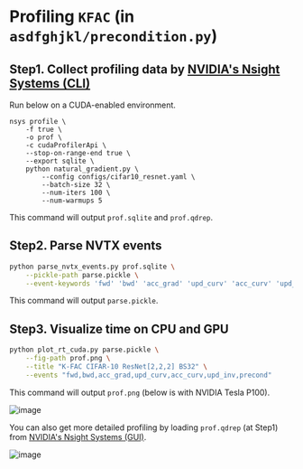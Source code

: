 # Profiling `KFAC` (in `asdfghjkl/precondition.py`)

## Step1. Collect profiling data by [NVIDIA's Nsight Systems (CLI)](https://docs.nvidia.com/nsight-systems/UserGuide/index.html)
Run below on a CUDA-enabled environment.
```shell
nsys profile \
    -f true \
    -o prof \
    -c cudaProfilerApi \
    --stop-on-range-end true \
    --export sqlite \
    python natural_gradient.py \
        --config configs/cifar10_resnet.yaml \
        --batch-size 32 \
        --num-iters 100 \
        --num-warmups 5
```
This command will output `prof.sqlite` and `prof.qdrep`. 

## Step2. Parse NVTX events
```bash
python parse_nvtx_events.py prof.sqlite \
    --pickle-path parse.pickle \
    --event-keywords 'fwd' 'bwd' 'acc_grad' 'upd_curv' 'acc_curv' 'upd_inv' 'precond'
```
This command will output `parse.pickle`.

## Step3. Visualize time on CPU and GPU
```bash
python plot_rt_cuda.py parse.pickle \
    --fig-path prof.png \
    --title "K-FAC CIFAR-10 ResNet[2,2,2] BS32" \
    --events "fwd,bwd,acc_grad,upd_curv,acc_curv,upd_inv,precond"
```
This command will output `prof.png` (below is with NVIDIA Tesla P100).

![image](https://user-images.githubusercontent.com/7961228/136690398-f6f7c131-d61e-45ff-8410-f54b210052e8.png)

You can also get more detailed profiling by loading `prof.qdrep` (at Step1) from [NVIDIA's Nsight Systems (GUI)](https://developer.nvidia.com/nsight-systems).

![image](https://user-images.githubusercontent.com/7961228/136690349-e9f5786d-3a8c-4c4f-93dc-db48973304ca.png)
